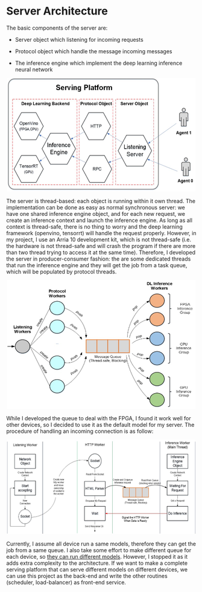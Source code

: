 # Server Architecture

The basic components of the server are:

- Server object which listening for incoming requests

- Protocol object which handle the message incoming messages

- The inference engine which implement the deep learning inference neural network

<p align="center">
  <img width="500" height="300" src="../imgs/inference_server.jpg">
</p>

The server is thread-based: each object is running within it own thread. The implementation can be done as easy as normal synchronous server: we have one shared inference engine object, and for each new request, we create an inference context and launch the inference engine. As long as all context is thread-safe, there is no thing to worry and the deep learning framework (openvino, tensorrt) will handle the request properly. However, in my project, I use an Arria 10 development kit, which is not thread-safe (i.e. the hardware is not thread-safe and will crash the program if there are more than two thread trying to access it at the same time). Therefore, I developed the server in producer-consumer fashion: the are some dedicated threads that run the inference engine and they will get the job from a task queue, which will be populated by protocol threads.

<p align="center">
  <img width="500" height="340" src="../imgs/server.jpg">
</p>


While I developed the queue to deal with the FPGA, I found it work well for other devices, so I decided to use it as the default model for my server. The procedure of handling an incoming connection is as follow:

<p align="center">
  <img width="500" height="250" src="../imgs/server_impl.jpg">
</p>

Currently, I assume all device run a same models, therefore they can get the job from a same queue. I also take some effort to make different queue for each device, so [they can run different models](/server/_experimental/st_server_reactor.cpp). However, I stopped it as it adds extra complexity to the architecture. If we want to make a complete serving platform that can serve different models on different devices, we can use this project as the back-end and write the other routines (scheduler, load-balancer) as front-end service.